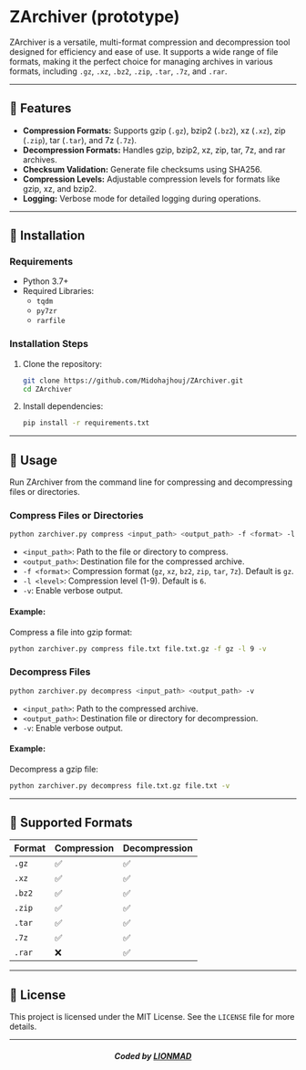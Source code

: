 # ZArchiver (prototype)

ZArchiver is a versatile, multi-format compression and decompression tool designed for efficiency and ease of use. It supports a wide range of file formats, making it the perfect choice for managing archives in various formats, including `.gz`, `.xz`, `.bz2`, `.zip`, `.tar`, `.7z`, and `.rar`.

---

## 🚀 Features

- **Compression Formats:** Supports gzip (`.gz`), bzip2 (`.bz2`), xz (`.xz`), zip (`.zip`), tar (`.tar`), and 7z (`.7z`).
- **Decompression Formats:** Handles gzip, bzip2, xz, zip, tar, 7z, and rar archives.
- **Checksum Validation:** Generate file checksums using SHA256.
- **Compression Levels:** Adjustable compression levels for formats like gzip, xz, and bzip2.
- **Logging:** Verbose mode for detailed logging during operations.

---

## 🔧 Installation

### Requirements

- Python 3.7+
- Required Libraries:
  - `tqdm`
  - `py7zr`
  - `rarfile`

### Installation Steps

1. Clone the repository:
   ```bash
   git clone https://github.com/Midohajhouj/ZArchiver.git
   cd ZArchiver
   ```

2. Install dependencies:
   ```bash
   pip install -r requirements.txt
   ```

---

## 📜 Usage

Run ZArchiver from the command line for compressing and decompressing files or directories.

### Compress Files or Directories

```bash
python zarchiver.py compress <input_path> <output_path> -f <format> -l <level> -v
```

- `<input_path>`: Path to the file or directory to compress.
- `<output_path>`: Destination file for the compressed archive.
- `-f <format>`: Compression format (`gz`, `xz`, `bz2`, `zip`, `tar`, `7z`). Default is `gz`.
- `-l <level>`: Compression level (1-9). Default is `6`.
- `-v`: Enable verbose output.

#### Example:

Compress a file into gzip format:
```bash
python zarchiver.py compress file.txt file.txt.gz -f gz -l 9 -v
```

### Decompress Files

```bash
python zarchiver.py decompress <input_path> <output_path> -v
```

- `<input_path>`: Path to the compressed archive.
- `<output_path>`: Destination file or directory for decompression.
- `-v`: Enable verbose output.

#### Example:

Decompress a gzip file:
```bash
python zarchiver.py decompress file.txt.gz file.txt -v
```

---

## 🎯 Supported Formats

| Format | Compression | Decompression |
|--------|-------------|---------------|
| `.gz`  | ✅          | ✅            |
| `.xz`  | ✅          | ✅            |
| `.bz2` | ✅          | ✅            |
| `.zip` | ✅          | ✅            |
| `.tar` | ✅          | ✅            |
| `.7z`  | ✅          | ✅            |
| `.rar` | ❌          | ✅            |

---

## 📄 License

This project is licensed under the MIT License. See the `LICENSE` file for more details.

---

#### *<p align="center">Coded by <a href="https://github.com/Midohajhouj">LIONMAD</a></p>*
